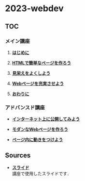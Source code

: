 # 2023-webdev
## TOC
### メイン講座
1. **[はじめに](docs/main-intro.md)**
   
2. **[HTMLで簡単なページを作ろう](docs/main-html.md)**
   
3. **[見栄えをよくしよう](docs/main-css.md)**
   
4. **[Webページを充実させよう](docs/main-enhance.md)**
   
5. **[おわりに](docs/main-final.md)**

### アドバンスド講座
<!-- 各コースの詳細は[こちら](docs/advanced.md)から． -->
- **[インターネット上に公開してみよう](docs/advanced-publish.md)**
  
- **[モダンなWebページを作ろう](docs/advanced-css.md)**
  
- **[ページ内に動きをつけよう](docs/advanced-js.md)**

## Sources
- **[スライド]()**  
講座で使用したスライドです．